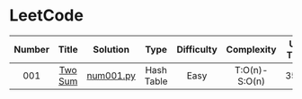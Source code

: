 # LeetCode


| **Number** | **Title** | **Solution** | **Type** | **Difficulty** |**Complexity** |**Use Time** |
| :---: |  :---:  |  :---: |  :---: |  :---:  | :---: |  :---:  |
| 001 | [Two Sum](https://leetcode.com/problems/two-sum/) | [num001.py](/python/num001.py) | Hash Table | Easy |T:O(n)-S:O(n)| 35ms |